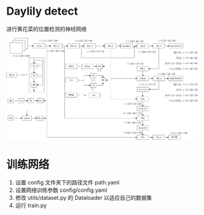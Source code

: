 # Daylily detect
进行黄花菜的位置检测的神经网络

![img.png](image/img.png)

# 训练网络
1. 设置 config 文件夹下的路径文件 path.yaml
2. 设置网络训练参数 config/config.yaml
3. 修改 utils/dataset.py 的 Dataloader 以适应自己的数据集
4. 运行 train.py

